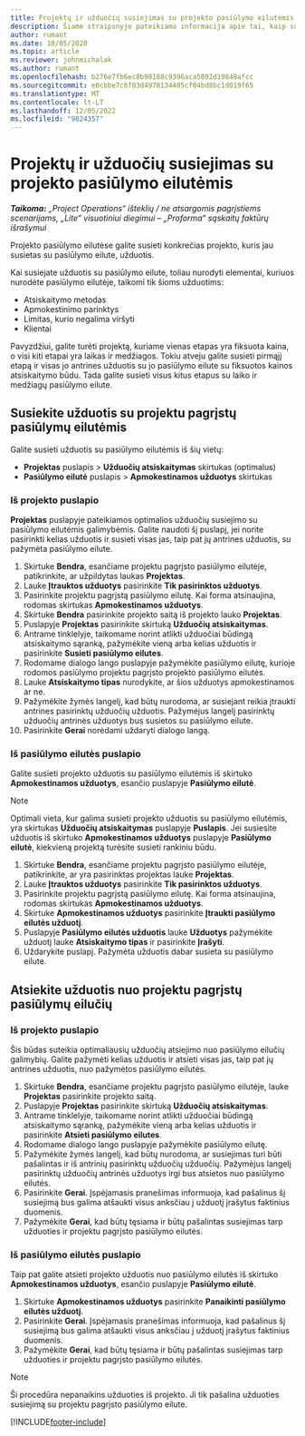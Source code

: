 ```yaml
---
title: Projektų ir užduočių susiejimas su projekto pasiūlymo eilutėmis
description: Šiame straipsnyje pateikiama informacija apie tai, kaip susieti projektus ir užduotis su projekto pasiūlymo eilutėmis.
author: rumant
ms.date: 10/05/2020
ms.topic: article
ms.reviewer: johnmichalak
ms.author: rumant
ms.openlocfilehash: b276e7fb6ec8b98188c9396aca5092d19848afcc
ms.sourcegitcommit: e0cbbe7c6f03d4978134405cf04bd8bc1d019f65
ms.translationtype: MT
ms.contentlocale: lt-LT
ms.lasthandoff: 12/05/2022
ms.locfileid: "9824357"
---
```

# <a name="map-projects-and-tasks-to-project-quote-lines"></a>Projektų ir užduočių susiejimas su projekto pasiūlymo eilutėmis

_**Taikoma:** „Project Operations“ išteklių / ne atsargomis pagrįstiems scenarijams, „Lite“ visuotiniui diegimui – „Proforma“ sąskaitų faktūrų išrašymui_

Projekto pasiūlymo eilutėse galite susieti konkrečias projekto, kuris jau susietas su pasiūlymo eilute, užduotis.

Kai susiejate užduotis su pasiūlymo eilute, toliau nurodyti elementai, kuriuos nurodėte pasiūlymo eilutėje, taikomi tik šioms užduotims:

- Atsiskaitymo metodas
- Apmokestinimo parinktys
- Limitas, kurio negalima viršyti
- Klientai

Pavyzdžiui, galite turėti projektą, kuriame vienas etapas yra fiksuota kaina, o visi kiti etapai yra laikas ir medžiagos. Tokiu atveju galite susieti pirmąjį etapą ir visas jo antrines užduotis su jo pasiūlymo eilute su fiksuotos kainos atsiskaitymo būdu. Tada galite susieti visus kitus etapus su laiko ir medžiagų pasiūlymo eilute.

## <a name="associate-tasks-to-project-based-quote-lines"></a>Susiekite užduotis su projektu pagrįstų pasiūlymų eilutėmis

Galite susieti užduotis su pasiūlymo eilutėmis iš šių vietų:

- **Projektas** puslapis > **Užduočių atsiskaitymas** skirtukas (optimalus)
- **Pasiūlymo eilutė** puslapis > **Apmokestinamos užduotys** skirtukas 

### <a name="from-the-project-page"></a>Iš projekto puslapio

**Projektas** puslapyje pateikiamos optimalios užduočių susiejimo su pasiūlymo eilutėmis galimybėmis. Galite naudoti šį puslapį, jei norite pasirinkti kelias užduotis ir susieti visas jas, taip pat jų antrines užduotis, su pažymėta pasiūlymo eilute.

1. Skirtuke **Bendra**, esančiame projektu pagrįsto pasiūlymo eilutėje, patikrinkite, ar užpildytas laukas **Projektas**.
2. Lauke **Įtrauktos užduotys** pasirinkite **Tik pasirinktos užduotys**.
3. Pasirinkite projektu pagrįstą pasiūlymo eilutę. Kai forma atsinaujina, rodomas skirtukas **Apmokestinamos užduotys**.
4. Skirtuke **Bendra** pasirinkite projekto saitą iš projekto lauko **Projektas**.
5. Puslapyje **Projektas** pasirinkite skirtuką **Užduočių atsiskaitymas**.
6. Antrame tinklelyje, taikomame norint atlikti užduočiai būdingą atsiskaitymo sąranką, pažymėkite vieną arba kelias užduotis ir pasirinkite **Susieti pasiūlymo eilutes**.
7. Rodomame dialogo lango puslapyje pažymėkite pasiūlymo eilutę, kurioje rodomos pasiūlymo projektu pagrįsto projekto pasiūlymo eilutės.
8. Lauke **Atsiskaitymo tipas** nurodykite, ar šios užduotys apmokestinamos ar ne.
9. Pažymėkite žymės langelį, kad būtų nurodoma, ar susiejant reikia įtraukti antrines pasirinktų užduočių užduotis. Pažymėjus langelį pasirinktų užduočių antrinės užduotys bus susietos su pasiūlymo eilute.
10. Pasirinkite **Gerai** norėdami uždaryti dialogo langą.

### <a name="from-the-quote-line-page"></a>Iš pasiūlymo eilutės puslapio

Galite susieti projekto užduotis su pasiūlymo eilutėmis iš skirtuko **Apmokestinamos užduotys**, esančio puslapyje **Pasiūlymo eilutė**.

>[!NOTE]
>Optimali vieta, kur galima susieti projekto užduotis su pasiūlymo eilutėmis, yra skirtukas **Užduočių atsiskaitymas** puslapyje **Puslapis**. Jei susiesite užduotis iš skirtuko **Apmokestinamos užduotys** puslapyje **Pasiūlymo eilutė**, kiekvieną projektą turėsite susieti rankiniu būdu.

1. Skirtuke **Bendra**, esančiame projektu pagrįsto pasiūlymo eilutėje, patikrinkite, ar yra pasirinktas projektas lauke **Projektas**.
2. Lauke **Įtrauktos užduotys** pasirinkite **Tik pasirinktos užduotys**.
3. Pasirinkite projektu pagrįstą pasiūlymo eilutę. Kai forma atsinaujina, rodomas skirtukas **Apmokestinamos užduotys**.
4. Skirtuke **Apmokestinamos užduotys** pasirinkite **Įtraukti pasiūlymo eilutės užduotį**.
5. Puslapyje **Pasiūlymo eilutės užduotis** lauke **Užduotys** pažymėkite užduotį lauke **Atsiskaitymo tipas** ir pasirinkite **Įrašyti**. 
6. Uždarykite puslapį. Pažymėta užduotis dabar susieta su pasiūlymo eilute.

## <a name="disassociate-tasks-from-projectbased-quote-lines"></a>Atsiekite užduotis nuo projektu pagrįstų pasiūlymų eilučių

### <a name="from-the-project-page"></a>Iš projekto puslapio

Šis būdas suteikia optimaliausių užduočių atsiejimo nuo pasiūlymo eilučių galimybių. Galite pažymėti kelias užduotis ir atsieti visas jas, taip pat jų antrines užduotis, nuo pažymėtos pasiūlymo eilutės.

1. Skirtuke **Bendra**, esančiame projektu pagrįsto pasiūlymo eilutėje, lauke **Projektas** pasirinkite projekto saitą.
2. Puslapyje **Projektas** pasirinkite skirtuką **Užduočių atsiskaitymas**.
3. Antrame tinklelyje, taikomame norint atlikti užduočiai būdingą atsiskaitymo sąranką, pažymėkite vieną arba kelias užduotis ir pasirinkite **Atsieti pasiūlymo eilutes**.
4. Rodomame dialogo lango puslapyje pažymėkite pasiūlymo eilutę.
5. Pažymėkite žymės langelį, kad būtų nurodoma, ar susiejimas turi būti pašalintas ir iš antrinių pasirinktų užduočių užduočių. Pažymėjus langelį pasirinktų užduočių antrinės užduotys irgi bus atsietos nuo pasiūlymo eilutės.
6. Pasirinkite **Gerai**. Įspėjamasis pranešimas informuoja, kad pašalinus šį susiejimą bus galima atšaukti visus anksčiau į užduotį įrašytus faktinius duomenis. 
7. Pažymėkite **Gerai**, kad būtų tęsiama ir būtų pašalintas susiejimas tarp užduoties ir projektu pagrįsto pasiūlymo eilutės.

### <a name="from-the-quote-line-page"></a>Iš pasiūlymo eilutės puslapio

Taip pat galite atsieti projekto užduotis nuo pasiūlymo eilutės iš skirtuko **Apmokestinamos užduotys**, esančio puslapyje **Pasiūlymo eilutė**.

1. Skirtuke **Apmokestinamos užduotys** pasirinkite **Panaikinti pasiūlymo eilutės užduotį**.
2. Pasirinkite **Gerai**. Įspėjamasis pranešimas informuoja, kad pašalinus šį susiejimą bus galima atšaukti visus anksčiau į užduotį įrašytus faktinius duomenis. 
3. Pažymėkite **Gerai**, kad būtų tęsiama ir būtų pašalintas susiejimas tarp užduoties ir projektu pagrįsto pasiūlymo eilutės.

>[!NOTE]
> Ši procedūra nepanaikins užduoties iš projekto. Ji tik pašalina užduoties susiejimą su projektu pagrįsto pasiūlymo eilute.


[!INCLUDE[footer-include](../../includes/footer-banner.md)]
